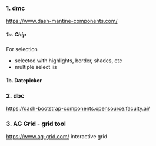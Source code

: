 ### 1. dmc 
https://www.dash-mantine-components.com/
##### 1a. Chip
For selection
- selected with highlights, border, shades, etc
- multiple select iis
#### 1b. Datepicker

### 2. dbc
https://dash-bootstrap-components.opensource.faculty.ai/

### 3. AG Grid - grid tool
https://www.ag-grid.com/
interactive grid
